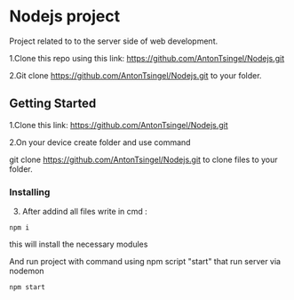 # Nodejs project

Project related to to the server side of web development.

1.Clone this repo using this link:
https://github.com/AntonTsingel/Nodejs.git

2.Git clone https://github.com/AntonTsingel/Nodejs.git to your folder.

## Getting Started

1.Clone this link:
https://github.com/AntonTsingel/Nodejs.git

2.On your device create folder and use command 

git clone https://github.com/AntonTsingel/Nodejs.git to clone files to your folder.

### Installing

3. After addind all files write in cmd :
```
npm i
```
this will install the necessary modules 

And run project with command using npm script "start" that run server via nodemon
```
npm start
```


